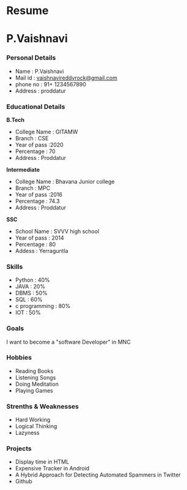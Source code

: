 # Resume
# P.Vaishnavi
### Personal Details
- Name : P.Vaishnavi <br>
- Mail id : vaishnavireddyrock@gmail.com <br>
- phone no : 91+ 1234567890 <br>
- Address : proddatur <br>
### Educational Details
**B.Tech**
- College Name : GITAMW <br>
- Branch : CSE <br>
- Year of pass :2020 <br>
- Percentage : 70 <br>
- Address : Proddatur <br>

**Intermediate**
- College Name : Bhavana Junior college <br>
- Branch : MPC <br>
- Year of pass :2016 <br>
- Percentage : 74.3 <br>
- Address : Proddatur <br>

**SSC**
- School Name : SVVV high school <br> 
- Year of pass : 2014 <br>
- Percentage : 80 <br>
- Addess : Yerraguntla <br>

### **Skills**
- Python : 40%
- JAVA : 20%
- DBMS : 50%
- SQL : 60%
- c programming : 80%
- IOT : 50%

### **Goals**
I want to become a "software Developer" in MNC
### **Hobbies**
- Reading Books <br>
- Listening Songs <br>
- Doing Meditation <br>
- Playing Games <br>
### **Strenths & Weaknesses**
- Hard Working
- Logical Thinking
- Lazyness
### **Projects** 
- Display time in HTML
- Expensive Tracker in Android
- A Hybrid Approach for Detecting Automated Spammers in Twitter
- Github

